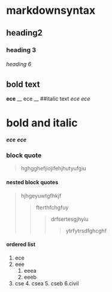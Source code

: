 # markdownsyntax
## heading2
### heading 3
###### heading 6
## bold text
**ece**
__ ece __
##italic text
*ece*
_ece_
# bold and italic
**_ece_**
__*ece*__
### block quote
> hghgghefjiojifehjhutyufgiu
#### nested block quotes
> hjhgeyuwtgfhkjf
>> fterthfchgfuy
>>> drfsertesgjhyiu
>>>> ytrfytrsdfghcghf
#### ordered list
1. ece
2. eee
    1. eeea
    2. eeeb
3. cse
    4. csea
    5. cseb
6.civil


